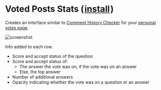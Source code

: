 # Voted Posts Stats (&#8202;[install](https://github.com/CertainPerformance/Stack-Exchange-Userscripts/raw/master/Voted-Posts-Stats/dist/StackVotedPostsStats.user.js)&#8202;)

Creates an interface similar to [Comment History Checker](https://github.com/CertainPerformance/Stack-Exchange-Userscripts/tree/master/Comment-History-Checker) for your [personal votes page](https://stackoverflow.com/users/9515207/certainperformance?tab=votes).

![screenshot](https://raw.githubusercontent.com/CertainPerformance/Stack-Exchange-Userscripts/master/Voted-Posts-Stats/userscript-screenshot.png)

Info added to each row:

* Score and accept status of the question
* Score and accept status of:
  * The answer the vote was on, if the vote was on an answer
  * Else, the top answer
* Number of additional answers
* Opacity indicating whether the vote was on a question or an answer
